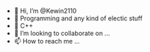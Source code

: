 - 👋 Hi, I’m @Kewin2110
- 👀 Programming and any kind of electic stuff
- 🌱 C++
- 💞️ I’m looking to collaborate on ...
- 📫 How to reach me ...

<!---
Kewin2110/Kewin2110 is a ✨ special ✨ repository because its `README.md` (this file) appears on your GitHub profile.
You can click the Preview link to take a look at your changes.
--->
